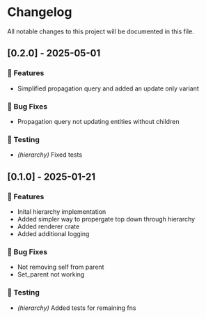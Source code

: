 # Changelog

All notable changes to this project will be documented in this file.

## [0.2.0] - 2025-05-01

### 🚀 Features

- Simplified propagation query and added an update only variant

### 🐛 Bug Fixes

- Propagation query not updating entities without children

### 🧪 Testing

- *(hierarchy)* Fixed tests


## [0.1.0] - 2025-01-21

### 🚀 Features

- Inital hierarchy implementation
- Added simpler way to propergate top down through hierarchy
- Added renderer crate
- Added additional logging

### 🐛 Bug Fixes

- Not removing self from parent
- Set_parent not working

### 🧪 Testing

- *(hierarchy)* Added tests for remaining fns


